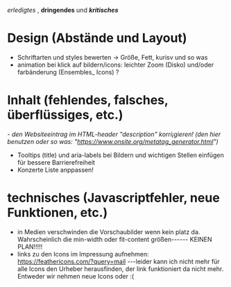 _erledigtes_ , __dringendes__ und ___kritisches___

# Design (Abstände und Layout)
- Schriftarten und styles bewerten -> Größe, Fett, kurisv und so was
- animation bei klick auf bildern/icons: leichter Zoom (Disko) und/oder farbänderung (Ensembles_ Icons) ?

# Inhalt (fehlendes, falsches, überflüssiges, etc.)
_- den Websiteeintrag im HTML-header "description" korri¡gieren! (den hier benutzen oder so was: "https://www.onsite.org/metatag_generator.html")_
- Tooltips (title) und aria-labels bei Bildern und wichtigen Stellen einfügen für bessere Barrierefreiheit
- Konzerte Liste anppassen!

# technisches (Javascriptfehler, neue Funktionen, etc.)
- in Medien verschwinden die Vorschaubilder wenn kein platz da. Wahrscheinlich die min-width oder fit-content größen------ KEINEN PLAN!!!!!
- links zu den Icons im Impressung aufnehmen: https://feathericons.com/?query=mail    ---leider kann ich nicht mehr für alle Icons den Urheber herausfinden, der link funktioniert da nicht mehr. Entweder wir nehmen neue Icons oder   :(
